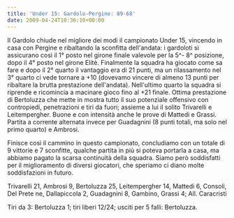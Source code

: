 ```yaml
---
title: 'Under 15: Gardolo-Pergine: 89-68'
date: 2009-04-24T10:36:10+00:00
---
```

Il Gardolo chiude nel migliore dei modi il campionato Under 15, vincendo in casa con Pergine e ribaltando la sconfitta dell'andata: i gardoloti si assicurano così il 1° posto nel girone finale valevole per la 5^- 8^ posizione, dopo il 4° posto nel girone Elitè. Finalmente la squadra ha giocato come sa fare e dopo il 2° quarto il vantaggio era di 21 punti, ma un rilassamento nel 3° quarto ci vede tornare a +10 (dovevamo vincere di almeno 13 punti per ribaltare la brutta prestazione dell'andata). Nell'ultimo quarto la squadra si riprende e ricomincia a macinare gioco fino al +21 finale. Ottima prestazione di Bertoluzza che mette in mostra tutto il suo potenziale offensivo con contropiedi, penetrazioni e tiri da fuori; assieme a lui il solito Trivarelli e Leitempergher. Buone e con intensità anche le prove di Mattedi e Grassi. Partita a corrente alternata invece per Guadagnini (8 punti totali, ma solo nel primo quarto) e Ambrosi.

Finisce così il cammino in questo campionato, concludiamo con un totale di 9 vittorie e 7 sconfitte, qualche partita in più si poteva portarla a casa, ma abbiamo pagato la scarsa continuità della squadra. Siamo però soddisfatti per il miglioramento di diversi giocatori, che speriamo ci diano molte soddisfazioni in futuro.

Trivarelli 21, Ambrosi 9, Bertoluzza 25, Leitempergher 14, Mattedi 6, Consoli, Del Prete ne, Dallapiccola 2, Guadagnini 8, Gambino, Grassi 4; All. Caracristi

Tiri da 3: Bertoluzza 1; tiri liberi 12/24; usciti per 5 falli: Bertoluzza.